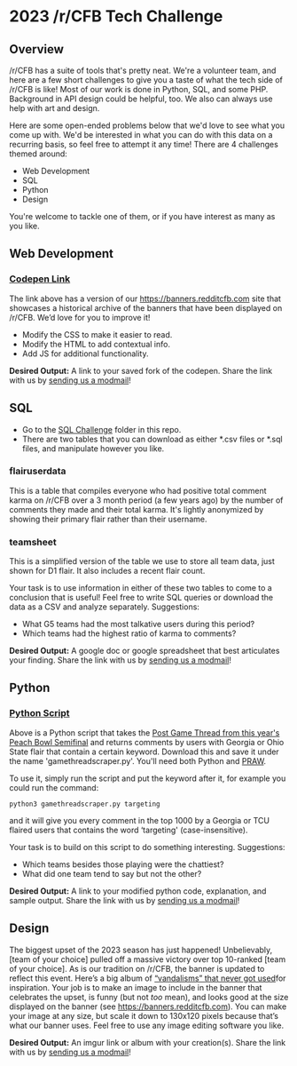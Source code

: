 # 2023 /r/CFB Tech Challenge

## Overview

/r/CFB has a suite of tools that's pretty neat. We're a volunteer team, and here are a few short challenges to give you a taste of what the tech side of /r/CFB is like! Most of our work is done in Python, SQL, and some PHP. Background in API design could be helpful, too. We also can always use help with art and design.

Here are some open-ended problems below that we'd love to see what you come up with. We'd be interested in what you can do with this data on a recurring basis, so feel free to attempt it any time! There are 4 challenges themed around:

* Web Development
* SQL
* Python
* Design

You're welcome to tackle one of them, or if you have interest as many as you like.

## Web Development

### [Codepen Link](https://codepen.io/backonydraco/pen/XWPMagR)

The link above has a version of our https://banners.redditcfb.com site that showcases a historical archive of the banners that have been displayed on /r/CFB. We’d love for you to improve it!

* Modify the CSS to make it easier to read.
* Modify the HTML to add contextual info.
* Add JS for additional functionality.

**Desired Output:** A link to your saved fork of the codepen. Share the link with us by [sending us a modmail](https://old.reddit.com/message/compose?to=/r/CFB&subject=Tech%20Challenge%20-%20Web%20Development)!

## SQL

* Go to the [SQL Challenge](https://github.com/redditCFB/-r-CFB-Tech-Challenge/tree/main/SQL%20Challenge) folder in this repo.
* There are two tables that you can download as either *.csv files or *.sql files, and manipulate however you like.

### flairuserdata

This is a table that compiles everyone who had positive total comment karma on /r/CFB over a 3 month period (a few years ago) by the number of comments they made and their total karma. It's lightly anonymized by showing their primary flair rather than their username.

### teamsheet

This is a simplified version of the table we use to store all team data, just shown for D1 flair. It also includes a recent flair count.

Your task is to use information in either of these two tables to come to a conclusion that is useful! Feel free to write SQL queries or download the data as a CSV and analyze separately. Suggestions:

* What G5 teams had the most talkative users during this period?
* Which teams had the highest ratio of karma to comments?

**Desired Output:** A google doc or google spreadsheet that best articulates your finding. Share the link with us by [sending us a modmail](https://old.reddit.com/message/compose?to=/r/CFB&subject=Tech%20Challenge%20-%20SQL)!

## Python

### [Python Script](https://github.com/redditCFB/-r-CFB-Tech-Challenge/blob/main/gamethreadscraper.py)

Above is a Python script that takes the [Post Game Thread from this year's Peach Bowl Semifinal](https://old.reddit.com/r/CFB/comments/100cbyw/postgame_thread_georgia_defeats_ohio_state_4241/) and returns comments by users with Georgia or Ohio State flair that contain a certain keyword. Download this and save it under the name 'gamethreadscraper.py'. You'll need both Python and [PRAW](https://praw.readthedocs.io/en/v7.7.0/getting_started/quick_start.html).

To use it, simply run the script and put the keyword after it, for example you could run the command:

`python3 gamethreadscraper.py targeting`

and it will give you every comment in the top 1000 by a Georgia or TCU flaired users that contains the word ‘targeting' (case-insensitive). 

Your task is to build on this script to do something interesting. Suggestions:

* Which teams besides those playing were the chattiest?
* What did one team tend to say but not the other?

**Desired Output:** A link to your modified python code, explanation, and sample output. Share the link with us by [sending us a modmail](https://old.reddit.com/message/compose?to=/r/CFB&subject=Tech%20Challenge%20-%20Python)!

## Design

The biggest upset of the 2023 season has just happened! Unbelievably, [team of your choice] pulled off a massive victory over top 10-ranked [team of your choice]. As is our tradition on /r/CFB, the banner is updated to reflect this event. Here’s a big album of [“vandalisms” that never got used](https://imgur.com/a/q9oEUcu)​​ for inspiration. Your job is to make an image to include in the banner that celebrates the upset, is funny (but not *too* mean), and looks good at the size displayed on the banner (see https://banners.redditcfb.com). You can make your image at any size, but scale it down to 130x120 pixels because that’s what our banner uses.  Feel free to use any image editing software you like.

**Desired Output:** An imgur link or album with your creation(s). Share the link with us by [sending us a modmail](https://old.reddit.com/message/compose?to=/r/CFB&subject=Tech%20Challenge%20-%20Design)!
